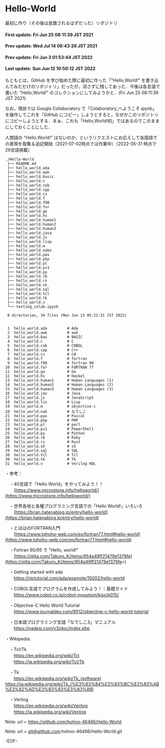 # Hello-World
最初に作り（その後は放置されるはずだった）リポジトリ

#### First update: Fri Jun 25 08:11:39 JST 2021
#### Prev update: Wed Jul 14 06:43:26 JST 2021
#### Prev update: Fri Jun  3 01:53:44 JST 2022
#### Last update: Sun Jun 12 10:50:12 JST 2022

もともとは，GitHub を学び始めた際に最初に作った「"Hello,World!" を書き込んでみただけのリポジトリ」だったが，消さずに残してあった．今後は各言語で書いた "Hello,World!" のコレクションにしてみようかと．(Fri Jun 25 08:11:39 JST 2021)

なお，現状では Google Collaboratory で「Colaboratory_へようこそ.ipynb」を操作してこれを「GitHub にコピー」しようとすると，なぜかこのリポジトリにコピーしようとする．まぁ、これも「Hello,World!的」ではあるのでこのままにしておくことにした．

人間語の "Hello,World!" はないのか，というリクエストにお応えして各国語での表現を取集＆追記開始（2021-07-02時点では作業中）（2022-05-31 時点で 29言語掲載）


    ./Hello-World
     ├── README.md
     ├── hello_world.ada
     ├── hello_world.awk
     ├── hello_world.basic
     ├── hello_world.c
     ├── hello_world.cob
     ├── hello_world.cpp
     ├── hello_world.cs
     ├── hello_world.f
     ├── hello_world.f90
     ├── hello_world.for
     ├── hello_world.go
     ├── hello_world.hs
     ├── hello_world.human1
     ├── hello_world.human2
     ├── hello_world.human3
     ├── hello_world.java
     ├── hello_world.js
     ├── hello_world.lisp
     ├── hello_world.m
     ├── hello_world.nako
     ├── hello_world.pas
     ├── hello_world.php
     ├── hello_world.pl
     ├── hello_world.ps1
     ├── hello_world.py
     ├── hello_world.rb
     ├── hello_world.rs
     ├── hello_world.sh
     ├── hello_world.sql
     ├── hello_world.tcl
     ├── hello_world.tk
     ├── hello_world.v
     └── testing_colab.ipynb
     
     0 directories, 34 files (Mon Jun 13 05:22:31 JST 2022)


     1	hello_world.ada         # Ada
     2	hello_world.awk         # awk
     3	hello_world.bas         # BASIC
     4	hello_world.c           # C
     5	hello_world.cob         # COBOL
     6	hello_world.cpp         # C++
     7	hello_world.cs          # C#
     8	hello_world.f           # fortran
     9	hello_world.f90         # fortran 90
    10	hello_world.for         # FORTRAN 77
    11	hello_world.go          # Go
    12	hello_world.hs          # Haskel
    13	hello_world.human1      # Human Languages (1)
    14	hello_world.human2      # Human Languages (2)
    15	hello_world.human3      # Human Languages (3)
    16	hello_world.jav         # Java
    17	hello_world.js          # JavaScript
    18	hello_world.lis         # Lisp
    19	hello_world.m           # objective-c
    20	hello_world.nak         # なでしこ
    21	hello_world.pas         # Pascal
    22	hello_world.php         # PHP
    23	hello_world.pl          # perl
    24	hello_world.ps1         # PowerShell
    25	hello_world.py          # Python
    26	hello_world.rb          # Ruby
    27	hello_world.rs          # Rust
    28	hello_world.sh          # sh
    29	hello_world.sql         # SQL
    30	hello_world.tcl         # Tcl
    30	hello_world.tk          # Tk
    31	hello_world.v           # Verilog HDL


・参考：

　・40言語で「Hello World」をやってみよう！！<BR>
　　[https://www.microstone.info/helloworld/](https://www.microstone.info/helloworld/)

　・世界各地と各種プログラミング言語での「Hello World!」いろいろ<BR>
　　[https://brian.hatenablog.jp/entry/hello-world](https://brian.hatenablog.jp/entry/hello-world)

　・とほほのFORTRAN入門<BR>
　　[https://www.tohoho-web.com/ex/fortran77.html#hello-world](https://www.tohoho-web.com/ex/fortran77.html#hello-world)

　・Fortran 90/95 で "Hello, world!"<BR>
　　[https://qiita.com/Takuro_K/items/954a49ff21479e1379fe](https://qiita.com/Takuro_K/items/954a49ff21479e1379fe<)

　・Getting started with ada<BR>
　　https://riptutorial.com/ada/example/15002/hello-world

　・COBOL言語でプログラムを作成してみよう！｜基礎ガイド<BR>
　　https://www.cobol.co.jp/cobol-nyuumon/kiso/k015/

　・Objective-C Hello World Tutorial<BR>
　　https://www.journaldev.com/9512/objective-c-hello-world-tutorial

　・日本語プログラミング言語「なでしこ3」マニュアル<BR>
　　https://nadesi.com/v3/doc/index.php


・Wikipedia:

　・Tcl/Tk<BR>
　　https://en.wikipedia.org/wiki/Tcl<BR>
　　https://ja.wikipedia.org/wiki/Tcl/Tk<BR>

　・Tk<BR>
　　https://en.wikipedia.org/wiki/Tk_(software)
　　https://ja.wikipedia.org/wiki/Tk_(%E3%83%84%E3%83%BC%E3%83%AB%E3%82%AD%E3%83%83%E3%83%88) <BR>

　・Verilog<BR>
　　https://en.wikipedia.org/wiki/Verilog<BR>
　　https://ja.wikipedia.org/wiki/Verilog<BR>


Note:   url = https://github.com/hohno-46466/Hello-World

Note:   url = git@github.com:hohno-46466/Hello-World.git

-EOF-
